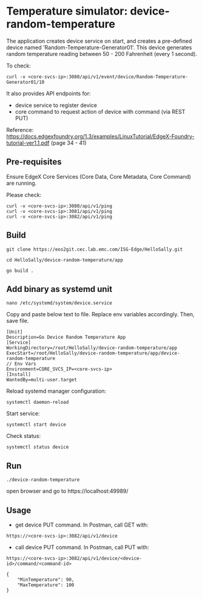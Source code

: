 # Temperature simulator: device-random-temperature

The application creates device service on start, and creates a pre-defined device named 'Random-Temperature-Generator01'. This device generates random temperature reading between 50 - 200 Fahrenheit (every 1 second).

To check:
```
curl -v <core-svcs-ip>:3080/api/v1/event/device/Random-Temperature-Generator01/10
```

It also provides API endpoints for:
- device service to register device
- core command to request action of device with command (via REST PUT) 



Reference: https://docs.edgexfoundry.org/1.3/examples/LinuxTutorial/EdgeX-Foundry-tutorial-ver1.1.pdf (page 34 - 41)


## Pre-requisites

Ensure EdgeX Core Services (Core Data, Core Metadata, Core Command) are running.

Please check:
```
curl -v <core-svcs-ip>:3080/api/v1/ping
curl -v <core-svcs-ip>:3081/api/v1/ping
curl -v <core-svcs-ip>:3082/api/v1/ping
```

## Build

```
git clone https://eos2git.cec.lab.emc.com/ISG-Edge/HelloSally.git
```

```
cd HelloSally/device-random-temperature/app
```

```
go build .
```

## Add binary as systemd unit

```
nano /etc/systemd/system/device.service 
```

Copy and paste below text to file. Replace env variables accordingly. Then, save file.
```
[Unit]
Description=Go Device Random Temperature App
[Service]
WorkingDirectory=/root/HelloSally/device-random-temperature/app
ExecStart=/root/HelloSally/device-random-temperature/app/device-random-temperature
// Env Vars
Environment=CORE_SVCS_IP=<core-svcs-ip>
[Install]
WantedBy=multi-user.target
```

Reload systemd manager configuration:
```
systemctl daemon-reload  
```

Start service:
```
systemctl start device
```

Check status:
```
systemctl status device
```


## Run

```
./device-random-temperature
```

open browser and go to https://localhost:49989/

## Usage

- get device PUT command. In Postman, call GET with:
```
https://<core-svcs-ip>:3082/api/v1/device
```

- call device PUT command. In Postman, call PUT with:
```
https://<core-svcs-ip>:3082/api/v1/device/<device-id>/command/<command-id>

{
    "MinTemperature": 90,
    "MaxTemperature": 100
}
```